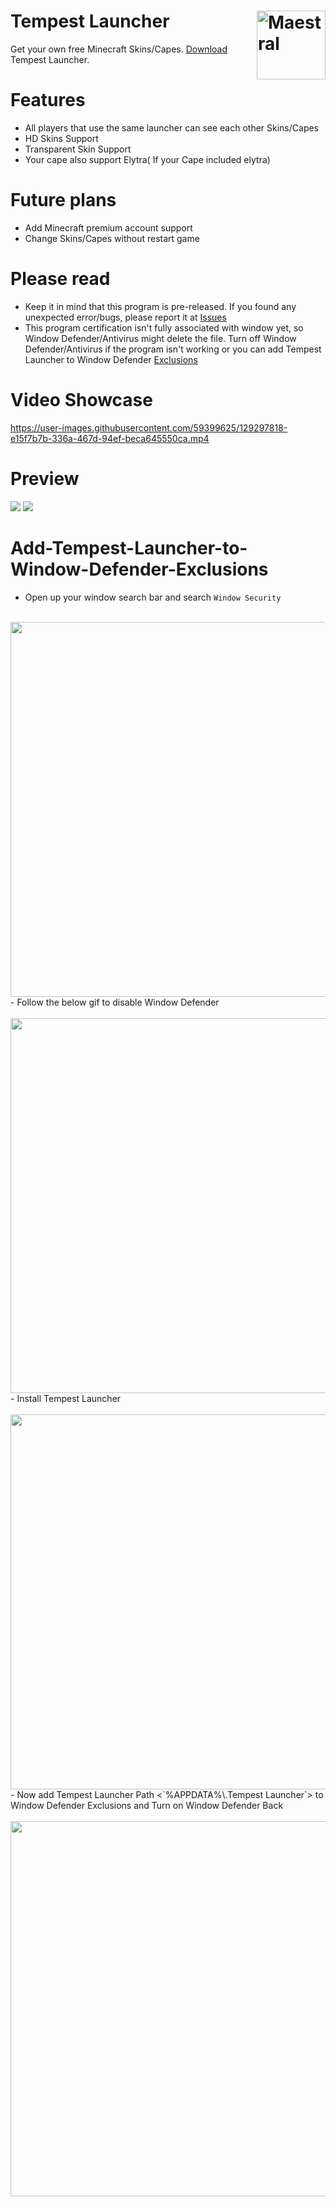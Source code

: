 

# Tempest Launcher <img src="https://i.imgur.com/1wfpYd5.png" align="right" title="Maestral" width="110" height="110">
Get your own free Minecraft Skins/Capes. [Download](https://github.com/GoodDay360/Tempest-Launcher/releases/download/1.0/Tempest-Launcher_1.0.exe) Tempest Launcher.  
# Features
- All players that use the same launcher can see each other Skins/Capes
- HD Skins Support
- Transparent Skin Support
- Your cape also support Elytra( If your Cape included elytra)
# Future plans
- Add Minecraft premium account support
- Change Skins/Capes without restart game
# Please read
- Keep it in mind that this program is pre-released. If you found any unexpected error/bugs,
please report it at [Issues](https://github.com/GoodDay360/Tempest-Launccher/issues)
- This program certification isn't fully associated with window yet, so Window Defender/Antivirus might delete the file. Turn off Window Defender/Antivirus if the program isn't working or you can add Tempest Launcher to Window Defender [Exclusions](#Add-Tempest-Launcher-to-Window-Defender-Exclusions)
# Video Showcase
<https://user-images.githubusercontent.com/59399625/129297818-e15f7b7b-336a-467d-94ef-beca645550ca.mp4>
# Preview
<img src="https://i.imgur.com/y2VGLdP.png">
<img src="https://i.imgur.com/O05TjVz.png">

# Add-Tempest-Launcher-to-Window-Defender-Exclusions
- Open up your window search bar and search `Window Security`<br /><br />
<img src="https://i.imgur.com/yOKKqkR.png" width="800" height="600">
- Follow the below gif to disable Window Defender<br /><br />
<img src="https://i.imgur.com/5ns50oU.gif" width="800" height="600">
- Install Tempest Launcher<br /><br />
<img src="https://i.imgur.com/8EU9GkM.gif" width="800" height="600">
- Now add Tempest Launcher Path <`%APPDATA%\.Tempest Launcher`> to Window Defender Exclusions and Turn on Window Defender Back<br /><br />
<img src="https://i.imgur.com/wlDzyej.gif" width="800" height="600">

